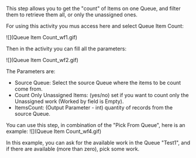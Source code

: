 This step allows you to get the "count" of Items on one Queue, and filter them to retrieve them all, or only the unassigned ones.


For using this activity you mus access here and select Queue Item Count:

![](Queue Item Count_wf1.gif)

Then in the activity you can fill all the parameters:

![](Queue Item Count_wf2.gif)

The Parameters are:
* Source Queue: Select the source Queue where the items to be count come from.
* Count Only Unassigned Items: (yes/no) set if you want to count only the Unassigned work (Worked by field is Empty).  
* ItemsCount: (Output Parameter - int) quantity of records from the source Queue. 


You can use this step, in combination of the "Pick From Queue", here is an example:
![](Queue Item Count_wf4.gif)

In this example, you can ask for the available work in the Queue "Test1", and if there are available (more than zero), pick some work.
